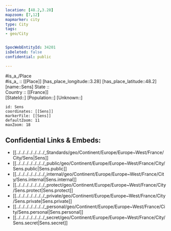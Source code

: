 ```yaml
---
location: [48.2,3.28] 
mapzoom: [7,12] 
mapmarker: city 
type: City
tags:
- geo/City


SpocWebEntityId: 34201
isDeleted: false
confidential: public

---
```

#is_a_/Place  
#is_a_ :: [[Place]] 
[has_place_longitude::3.28] 
[has_place_latitude::48.2] 
[name::Sens] 
State ::  
Country :: [[France]]  
[StateId::] 
[Population::] 
[Unknown::] 


```leaflet
id: Sens
coordinates: [[Sens]] 
markerFile: [[Sens]] 
defaultZoom: 11 
maxZoom: 18
```


## Confidential Links & Embeds: 
- [[../../../../../../../_Standards/geo/Continent/Europe/Europe~West/France/City/Sens|Sens]] 
- [[../../../../../../../_public/geo/Continent/Europe/Europe~West/France/City/Sens.public|Sens.public]] 
- [[../../../../../../../_internal/geo/Continent/Europe/Europe~West/France/City/Sens.internal|Sens.internal]] 
- [[../../../../../../../_protect/geo/Continent/Europe/Europe~West/France/City/Sens.protect|Sens.protect]] 
- [[../../../../../../../_private/geo/Continent/Europe/Europe~West/France/City/Sens.private|Sens.private]] 
- [[../../../../../../../_personal/geo/Continent/Europe/Europe~West/France/City/Sens.personal|Sens.personal]] 
- [[../../../../../../../_secret/geo/Continent/Europe/Europe~West/France/City/Sens.secret|Sens.secret]] 
